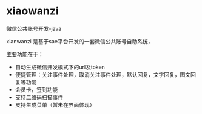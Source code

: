 xiaowanzi
=========

微信公共账号开发-java

xianwanzi 是基于sae平台开发的一套微信公共账号自助系统，

主要功能在于：
- 自动生成微信开发模式下的url及token
- 便捷管理：关注事件处理，取消关注事件处理，默认回复，文字回复，图文回复等功能
- 会员卡，签到功能
- 支持二维码扫描事件
- 支持生成菜单（暂未在界面体现）
